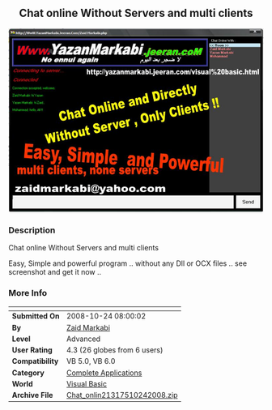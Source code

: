 ﻿<div align="center">

## Chat online Without Servers and multi clients

<img src="PIC20081024750568721.jpg">
</div>

### Description

Chat online Without Servers and multi clients

Easy, Simple and powerful program .. without any Dll or OCX files .. see screenshot and get it now ..
 
### More Info
 


<span>             |<span>
---                |---
**Submitted On**   |2008-10-24 08:00:02
**By**             |[Zaid Markabi](https://github.com/Planet-Source-Code/PSCIndex/blob/master/ByAuthor/zaid-markabi.md)
**Level**          |Advanced
**User Rating**    |4.3 (26 globes from 6 users)
**Compatibility**  |VB 5\.0, VB 6\.0
**Category**       |[Complete Applications](https://github.com/Planet-Source-Code/PSCIndex/blob/master/ByCategory/complete-applications__1-27.md)
**World**          |[Visual Basic](https://github.com/Planet-Source-Code/PSCIndex/blob/master/ByWorld/visual-basic.md)
**Archive File**   |[Chat\_onlin21317510242008\.zip](https://github.com/Planet-Source-Code/zaid-markabi-chat-online-without-servers-and-multi-clients__1-71283/archive/master.zip)








